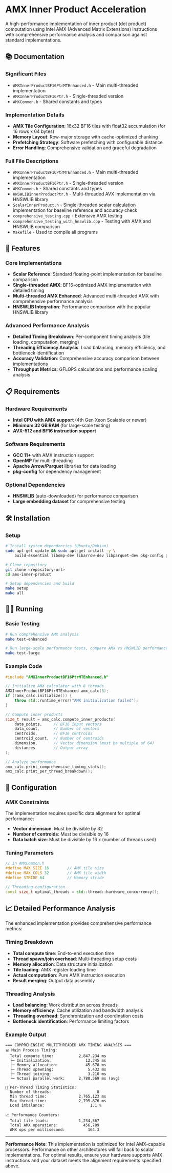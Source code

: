 # AMX Inner Product Acceleration

A high-performance implementation of inner product (dot product) computation using Intel AMX (Advanced Matrix Extensions) instructions with comprehensive performance analysis and comparison against standard implementations.

## 📚 Documentation

### Significant Files
- `AMXInnerProductBF16PtrMTEnhanced.h` - Main multi-threaded implementation
- `AMXInnerProductBF16Ptr.h` - Single-threaded version
- `AMXCommon.h` - Shared constants and types

### Implementation Details
- **AMX Tile Configuration**: 16x32 BF16 tiles with float32 accumulation (for 16 rows x 64 bytes)
- **Memory Layout**: Row-major storage with cache-optimized chunking
- **Prefetching Strategy**: Software prefetching with configurable distance
- **Error Handling**: Comprehensive validation and graceful degradation

### Full File Descriptions
- `AMXInnerProductBF16PtrMTEnhanced.h` - Main multi-threaded implementation
- `AMXInnerProductBF16Ptr.h` - Single-threaded version
- `AMXCommon.h` - Shared constants and types
- `HNSWLIBInnerProductPtr.h` - Multi-threaded AVX implementation via HNSWLIB library
- `ScalarInnerProduct.h` - Single-threaded scalar calculation implementation for baseline reference and accuracy check
- `comprehensive_testing.cpp` - Extensive AMX testing
- `comprehensive_testing_with_hnswlib.cpp` - Testing with AMX and HNSWLIB comparison
- `Makefile` - Used to compile all programs

## 🚀 Features

### Core Implementations
- **Scalar Reference**: Standard floating-point implementation for baseline comparison
- **Single-threaded AMX**: BF16-optimized AMX implementation with detailed timing
- **Multi-threaded AMX Enhanced**: Advanced multi-threaded AMX with comprehensive performance analysis
- **HNSWLIB Integration**: Performance comparison with the popular HNSWLIB library

### Advanced Performance Analysis
- **Detailed Timing Breakdown**: Per-component timing analysis (tile loading, computation, merging)
- **Threading Efficiency Analysis**: Load balancing, memory efficiency, and bottleneck identification
- **Accuracy Validation**: Comprehensive accuracy comparison between implementations
- **Throughput Metrics**: GFLOPS calculations and performance scaling analysis

## 📋 Requirements

### Hardware Requirements
- **Intel CPU with AMX support** (4th Gen Xeon Scalable or newer)
- **Minimum 32 GB RAM** (for large-scale testing)
- **AVX-512 and BF16 instruction support**

### Software Requirements
- **GCC 11+** with AMX instruction support
- **OpenMP** for multi-threading
- **Apache Arrow/Parquet** libraries for data loading
- **pkg-config** for dependency management

### Optional Dependencies
- **HNSWLIB** (auto-downloaded) for performance comparison
- **Large embedding dataset** for comprehensive testing

## 🛠️ Installation

### Setup
```bash
# Install system dependencies (Ubuntu/Debian)
sudo apt-get update && sudo apt-get install -y \
    build-essential libomp-dev libarrow-dev libparquet-dev pkg-config git

# Clone repository
git clone <repository-url>
cd amx-inner-product

# Setup dependencies and build
make setup
make all
```

## 🏃‍♂️ Running

### Basic Testing
```bash
# Run comprehensive AMX analysis
make test-enhanced

# Run large-scale performance tests, compare AMX vs HNSWLIB performance
make test-large
```

### Example Code
```cpp
#include "AMXInnerProductBF16PtrMTEnhanced.h"

// Initialize AMX calculator with 8 threads
AMXInnerProductBF16PtrMTEnhanced amx_calc(8);
if (!amx_calc.initialize()) {
    throw std::runtime_error("AMX initialization failed");
}

// Compute inner products
size_t result = amx_calc.compute_inner_products(
    data_points,     // BF16 input vectors
    data_count,      // Number of vectors
    centroids,       // BF16 centroids
    centroid_count,  // Number of centroids
    dimension,       // Vector dimension (must be multiple of 64)
    distances        // Output array
);

// Analyze performance
amx_calc.print_comprehensive_timing_stats();
amx_calc.print_per_thread_breakdown();
```

## 🔧 Configuration

### AMX Constraints
The implementation requires specific data alignment for optimal performance:
- **Vector dimension**: Must be divisible by 32
- **Number of centroids**: Must be divisible by 16  
- **Data batch size**: Must be divisible by 16 x (number of threads used)

### Tuning Parameters
```cpp
// In AMXCommon.h
#define MAX_SIZE 16        // AMX tile size
#define MAX_COLS 32        // AMX tile width
#define STRIDE 64          // Memory stride

// Threading configuration
const size_t optimal_threads = std::thread::hardware_concurrency();
```

## 📈 Detailed Performance Analysis

The enhanced implementation provides comprehensive performance metrics:

### Timing Breakdown
- **Total compute time**: End-to-end execution time
- **Thread spawn/join overhead**: Multi-threading setup costs
- **Memory allocation**: Data structure initialization
- **Tile loading**: AMX register loading time
- **Actual computation**: Pure AMX instruction execution
- **Result merging**: Output data assembly

### Threading Analysis
- **Load balancing**: Work distribution across threads
- **Memory efficiency**: Cache utilization and bandwidth analysis
- **Threading overhead**: Synchronization and coordination costs
- **Bottleneck identification**: Performance limiting factors

### Example Output
```
=== COMPREHENSIVE MULTITHREADED AMX TIMING ANALYSIS ===
📊 Main Process Timing:
  Total compute time:           2,847.234 ms
  ├─ Initialization:               12.345 ms
  ├─ Memory allocation:            45.678 ms  
  ├─ Thread spawning:               5.432 ms
  ├─ Thread joining:                3.210 ms
  └─ Actual parallel work:      2,780.569 ms (avg)

🧵 Per-Thread Timing Statistics:
  Number of threads:                    8
  Min thread time:              2,765.123 ms
  Max thread time:              2,795.876 ms
  Load imbalance:                    1.1 %

📈 Performance Counters:
  Total tile loads:             1,234,567
  Total AMX operations:           456,789
  AMX ops per millisecond:          164.3
```

---

**Performance Note**: This implementation is optimized for Intel AMX-capable processors. Performance on other architectures will fall back to scalar implementations. For optimal results, ensure your hardware supports AMX instructions and your dataset meets the alignment requirements specified above.
